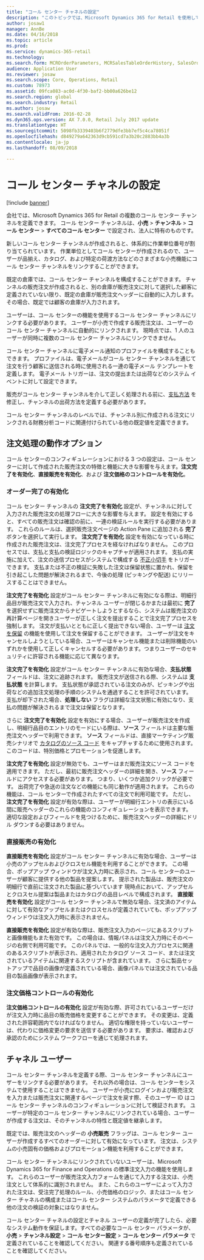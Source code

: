 ```yaml
---
title: "コール センター チャネルの設定"
description: "このトピックでは、Microsoft Dynamics 365 for Retail を使用してコール センターの注文処理方法を説明します。"
author: josaw1
manager: AnnBe
ms.date: 04/16/2018
ms.topic: article
ms.prod: 
ms.service: dynamics-365-retail
ms.technology: 
ms.search.form: MCROrderParameters, MCRSalesTableOrderHistory, SalesOrderProcessingWorkspace
audience: Application User
ms.reviewer: josaw
ms.search.scope: Core, Operations, Retail
ms.custom: 78973
ms.assetid: 09fca083-ac0d-4f30-baf2-bb00a626be12
ms.search.region: global
ms.search.industry: Retail
ms.author: josaw
ms.search.validFrom: 2016-02-28
ms.dyn365.ops.version: AX 7.0.0, Retail July 2017 update
ms.translationtype: HT
ms.sourcegitcommit: 5098fb3339403b6f2779dfe3bb7ef5c4ca78051f
ms.openlocfilehash: d849279a642363d9cb591cd7a3b20c2883bb4a3b
ms.contentlocale: ja-jp
ms.lasthandoff: 08/09/2018

---
```


# <a name="set-up-call-center-channels"></a>コール センター チャネルの設定

[!include [banner](includes/banner.md)]

会社では、Microsoft Dynamics 365 for Retail の複数のコール センター チャンネルを定義できます。 コール センター チャンネルは、**小売** \> **チャンネル** \> **コール センター** \> **すべてのコール センター** で設定され、法人に特有のものです。

新しいコール センター チャンネルが作成されると、体系的に作業単位番号が割り当てられています。 作業単位としてコール センターが作成されるので、ユーザーが品揃え、カタログ、および特定の荷渡方法などのさまざまな小売機能にコール センター チャンネルをリンクすることができます。

既定の倉庫では、コール センター チャンネルを構成することができます。 チャンネルの販売注文が作成されると、別の倉庫が販売注文に対して選択した顧客に定義されていない限り、既定の倉庫が販売注文ヘッダーに自動的に入力します。 その場合、既定では顧客の倉庫が入力されます。

ユーザーは、コール センターの機能を使用するコール センター チャンネルにリンクする必要があります。 ユーザーが小売で作成する販売注文は、ユーザーのコール センター チャンネルに自動的にリンクされます。 現時点では、1 人のユーザーが同時に複数のコール センター チャンネルにリンクできません。

コール センター チャンネルに電子メール通知のプロファイルを構成することもできます。 プロファイルは、電子メールがコール センター チャンネルを通じて注文を行う顧客に送信される時に使用される一連の電子メール テンプレートを定義します。 電子メール トリガーは、注文の提出または出荷などのシステム イベントに対して設定できます。

販売がコール センター チャンネルを介して正しく処理される前に、[支払方法](https://docs.microsoft.com/en-us/dynamics365/unified-operations/retail/work-with-payments) を修正し、チャンネルの出荷方法を定義する必要があります。

コール センター チャンネルのレベルでは、チャンネル別に作成される注文にリンクされる財務分析コードに関連付けられている他の既定値を定義できます。

## <a name="options-for-order-processing-behavior"></a>注文処理の動作オプション

コール センターのコンフィギュレーションにおける 3 つの設定は、コール センターに対して作成された販売注文の特徴と機能に大きな影響を与えます。**注文完了を有効化**、**直接販売を有効化**、および **注文価格のコントロールを有効化**。

### <a name="enable-order-completion"></a>オーダー完了の有効化

コール センター チャンネルの **注文完了を有効化** 設定が、チャンネルに対して入力された販売注文の処理フローに大きな影響を与えます。 設定を有効にすると、すべての販売注文は確認の前に、一連の検証ルールを実行する必要があります。 これらのルールは、選択販売注文ページの Action Pane に追加される **完了** ボタンを選択して実行します。 **注文完了を有効化** 設定を有効になっている時に作成された販売注文は、注文完了プロセスを経なければなりません。 このプロセスでは、支払と支払の検証ロジックのキャプチャが適用されます。 支払の実施に加えて、注文の送信プロセスがシステムで構成する [不正小切手](https://docs.microsoft.com/en-us/dynamics365/unified-operations/retail/set-up-fraud-alerts) をトリガーできます。 支払または不正の検証に失敗した注文は保留状態に置かれ、保留を引き起こした問題が解決されるまで、今後の処理 (ピッキングや配送) にリリースすることはできません。

**注文完了を有効化** 設定がコール センター チャンネルに有効になる際は、明細行品目が販売注文で入力され、チャンネル ユーザーが閉じるかまたは最初に **完了** を選択せずに販売注文からナビゲートしようとするなら、システムは販売注文の再計算ページを開きユーザーが正しく注文を提出することで注文完了プロセスを強制します。 注文が支払いとともに正しく提出できない場合、ユーザーは [注文を保留](https://docs.microsoft.com/en-us/dynamics365/unified-operations/retail/work-with-order-holds) の機能を使用して注文を保留することができます。 ユーザーが注文をキャンセルしようとしている場合、ユーザーはキャンセル機能または削除機能のいずれかを使用して正しくキャンセルする必要があります。つまりユーザーのセキュリティに許容される機能に応じて異なります。

**注文完了を有効化** 設定がコール センター チャンネルに有効な場合、**支払状態** フィールドは、注文に追跡されます。 販売注文が送信される際、システムは **支払状態** を計算します。 支払状態が承認されている注文のみが、ピッキングや出荷などの追加注文処理の手順のシステムを通過することを許可されています。 支払が却下された場合、**処理しない** フラグは詳細な注文状態に有効になり、支払の問題が解決されるまで注文は保留となります。

さらに **注文完了を有効化** 設定を有効にする場合、ユーザーが販売注文を作成し、明細行品目のエントリのモードにいる際は、**ソース** フィールドは主要な販売注文ヘッダーで利用できます。 **ソース** フィールドは、直接マーケティング販売シナリオで [カタログのソース コード](https://docs.microsoft.com/en-us/dynamics365/unified-operations/retail/call-center-catalogs) をキャプチャするために使用されます。 このコードは、特別価格とプロモーションを促進します。

**注文完了を有効化** 設定が無効でも、ユーザーはまだ販売注文にソース コードを適用できます。 ただし、最初に販売注文ヘッダーの詳細を開き、**ソース** フィールドにアクセスする必要があります。 つまり、いくつか追加クリックが必要です。 出荷完了や急送の注文などの機能にも同じ動作が適用されます。 これらの機能は、コール センターで作成されたすべての注文で利用可能です。 ただし、**注文完了を有効化** 設定が有効な際は、ユーザーが明細行エントリの表示にいる間に販売ヘッダーのこれらの機能のコンフィギュレーションを表示できます。 適切な設定およびフィールドを見つけるために、販売注文ヘッダーの詳細にドリル ダウンする必要はありません。

### <a name="enable-direct-selling"></a>直接販売の有効化

**直接販売を有効化** 設定がコール センター チャンネルに有効な場合、ユーザーは小売のアップセルおよびクロスセル機能を利用することができます。 この場合、ポップアップ ウィンドウが注文入力時に表示され、コール センターのユーザーが顧客に提供する他の製品を提案します。 提示された製品は、販売注文の明細行で直前に注文された製品に基づいています 現時点において、アップセルとクロスセル提案は製品またはカタログの品目レベルで構成されます。 **直接販売を有効化** 設定がコール センター チャンネルで無効な場合、注文済のアイテムに対して有効なアップセルまたはクロスセルが定義されていても、ポップアップ ウィンドウは注文入力時に表示されません。

**直接販売を有効化** 設定が有効な際は、販売注文入力のページにあるスクリプトと画像機能もまた有効です。 この場合は、情報パネルは注文入力時にそのページの右側で利用可能です。 このパネルでは、一般的な注文入力プロセスに関連のあるスクリプトが表示され、適用されたカタログ ソース コード、または注文されているアイテムに関連するスクリプトが含まれています。 さらに製品セットアップで品目の画像が定義されている場合、画像パネルでは注文されている品目の製品画像が表示されます。

### <a name="enable-order-price-control"></a>注文価格コントロールの有効化

**注文価格コントロールの有効化** 設定が有効な際、許可されているユーザーだけが注文入力時に品目の販売価格を変更することができます。 その変更は、定義された許容範囲内でなければなりません。 適切な権限を持っていないユーザーは、代わりに価格変更の要求を送信する必要があります。 要求は、確認および承認のためにシステム ワークフローを通じて処理されます。

## <a name="channel-users"></a>チャネル ユーザー

コール センター チャンネルを定義する際、コール センター チャンネルにユーザーをリンクする必要があります。 それ以外の場合は、コール センターをシステムで使用することはできません。 ユーザーが小売にログインおよび販売注文を入力または販売注文に関連するページで注文を戻す際、そのユーザー ID はコール センター チャンネルのコンフィギュレーションに対して検証されます。 ユーザーが特定のコール センター チャンネルにリンクされている場合、ユーザーが作成する注文は、そのチャンネルの特性と既定値を継承します。

既定では、販売注文のヘッダーの **小売販売** フラッグは、コール センター ユーザーが作成するすべてのオーダーに対して有効になっています。 注文は、システムの小売固有の価格およびプロモーション機能を利用することができます。

コール センター チャンネルにリンクされていないユーザーは、Microsoft Dynamics 365 for Finance and Operations の標準注文入力の機能を使用します。 これらのユーザーが販売注文入力フォームを通じて入力する注文は、小売注文として体系的に識別されません。 また、これらのユーザーによって入力された注文は、受注完了処理のルール、小売価格のロジック、またはコール センター チャネルの構成またはコール センター システムのパラメータで定義できる他の注文の検証の対象にはなりません。

コール センター チャネルの設定とチャネル ユーザーの定義が完了したら、必要なシステム動作を保証します。すべての必要なコール センター パラメータが、**小売** \> **チャンネル設定** \> **コール センター設定** \> **コール センター パラメータ** で定義されていることを確認してください。 関連する番号順序も定義されていることを確認してください。

